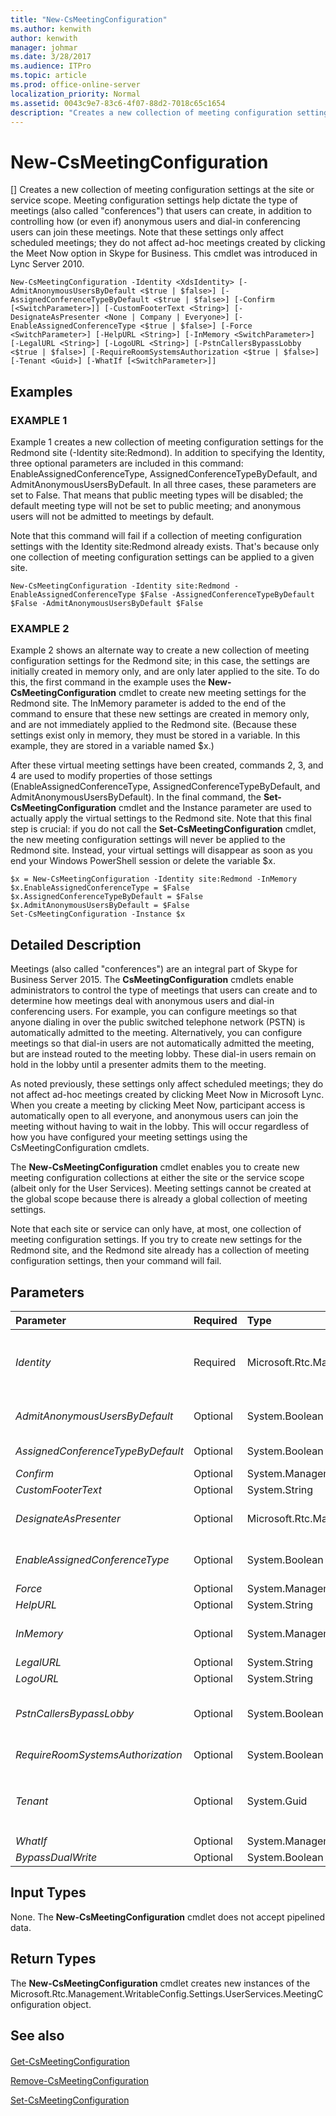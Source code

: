 ```yaml
---
title: "New-CsMeetingConfiguration"
ms.author: kenwith
author: kenwith
manager: johmar
ms.date: 3/28/2017
ms.audience: ITPro
ms.topic: article
ms.prod: office-online-server
localization_priority: Normal
ms.assetid: 0043c9e7-83c6-4f07-88d2-7018c65c1654
description: "Creates a new collection of meeting configuration settings at the site or service scope. Meeting configuration settings help dictate the type of meetings (also calledconferences) that users can create, in addition to controlling how (or even if) anonymous users and dial-in conferencing users can join these meetings. Note that these settings only affect scheduled meetings; they do not affect ad-hoc meetings created by clicking the Meet Now option in Skype for Business. This cmdlet was introduced in Lync Server 2010."
---
```


# New-CsMeetingConfiguration
[]
Creates a new collection of meeting configuration settings at the site or service scope. Meeting configuration settings help dictate the type of meetings (also called "conferences") that users can create, in addition to controlling how (or even if) anonymous users and dial-in conferencing users can join these meetings. Note that these settings only affect scheduled meetings; they do not affect ad-hoc meetings created by clicking the Meet Now option in Skype for Business. This cmdlet was introduced in Lync Server 2010.
  
```
New-CsMeetingConfiguration -Identity <XdsIdentity> [-AdmitAnonymousUsersByDefault <$true | $false>] [-AssignedConferenceTypeByDefault <$true | $false>] [-Confirm [<SwitchParameter>]] [-CustomFooterText <String>] [-DesignateAsPresenter <None | Company | Everyone>] [-EnableAssignedConferenceType <$true | $false>] [-Force <SwitchParameter>] [-HelpURL <String>] [-InMemory <SwitchParameter>] [-LegalURL <String>] [-LogoURL <String>] [-PstnCallersBypassLobby <$true | $false>] [-RequireRoomSystemsAuthorization <$true | $false>] [-Tenant <Guid>] [-WhatIf [<SwitchParameter>]]

```

## Examples

### EXAMPLE 1

Example 1 creates a new collection of meeting configuration settings for the Redmond site (-Identity site:Redmond). In addition to specifying the Identity, three optional parameters are included in this command: EnableAssignedConferenceType, AssignedConferenceTypeByDefault, and AdmitAnonymousUsersByDefault. In all three cases, these parameters are set to False. That means that public meeting types will be disabled; the default meeting type will not be set to public meeting; and anonymous users will not be admitted to meetings by default.
  
Note that this command will fail if a collection of meeting configuration settings with the Identity site:Redmond already exists. That's because only one collection of meeting configuration settings can be applied to a given site.
  
```
New-CsMeetingConfiguration -Identity site:Redmond -EnableAssignedConferenceType $False -AssignedConferenceTypeByDefault $False -AdmitAnonymousUsersByDefault $False
```

### EXAMPLE 2

Example 2 shows an alternate way to create a new collection of meeting configuration settings for the Redmond site; in this case, the settings are initially created in memory only, and are only later applied to the site. To do this, the first command in the example uses the **New-CsMeetingConfiguration** cmdlet to create new meeting settings for the Redmond site. The InMemory parameter is added to the end of the command to ensure that these new settings are created in memory only, and are not immediately applied to the Redmond site. (Because these settings exist only in memory, they must be stored in a variable. In this example, they are stored in a variable named $x.)
  
After these virtual meeting settings have been created, commands 2, 3, and 4 are used to modify properties of those settings (EnableAssignedConferenceType, AssignedConferenceTypeByDefault, and AdmitAnonymousUsersByDefault). In the final command, the **Set-CsMeetingConfiguration** cmdlet and the Instance parameter are used to actually apply the virtual settings to the Redmond site. Note that this final step is crucial: if you do not call the **Set-CsMeetingConfiguration** cmdlet, the new meeting configuration settings will never be applied to the Redmond site. Instead, your virtual settings will disappear as soon as you end your Windows PowerShell session or delete the variable $x.
  
```
$x = New-CsMeetingConfiguration -Identity site:Redmond -InMemory
$x.EnableAssignedConferenceType = $False 
$x.AssignedConferenceTypeByDefault = $False 
$x.AdmitAnonymousUsersByDefault = $False
Set-CsMeetingConfiguration -Instance $x
```

## Detailed Description

Meetings (also called "conferences") are an integral part of Skype for Business Server 2015. The **CsMeetingConfiguration** cmdlets enable administrators to control the type of meetings that users can create and to determine how meetings deal with anonymous users and dial-in conferencing users. For example, you can configure meetings so that anyone dialing in over the public switched telephone network (PSTN) is automatically admitted to the meeting. Alternatively, you can configure meetings so that dial-in users are not automatically admitted the meeting, but are instead routed to the meeting lobby. These dial-in users remain on hold in the lobby until a presenter admits them to the meeting.
  
As noted previously, these settings only affect scheduled meetings; they do not affect ad-hoc meetings created by clicking Meet Now in Microsoft Lync. When you create a meeting by clicking Meet Now, participant access is automatically open to all everyone, and anonymous users can join the meeting without having to wait in the lobby. This will occur regardless of how you have configured your meeting settings using the CsMeetingConfiguration cmdlets.
  
The **New-CsMeetingConfiguration** cmdlet enables you to create new meeting configuration collections at either the site or the service scope (albeit only for the User Services). Meeting settings cannot be created at the global scope because there is already a global collection of meeting settings.
  
Note that each site or service can only have, at most, one collection of meeting configuration settings. If you try to create new settings for the Redmond site, and the Redmond site already has a collection of meeting configuration settings, then your command will fail.
  
## Parameters

|**Parameter**|**Required**|**Type**|**Description**|
|:-----|:-----|:-----|:-----|
| _Identity_ <br/> |Required  <br/> |Microsoft.Rtc.Management.Xds.XdsIdentity  <br/> |Unique identifier for the new collection of meeting configuration settings. Meeting configuration settings can only be created at the site or service scope. To create new settings at the site scope, use syntax similar to this:  `-Identity "site:Redmond"`. To create new settings at the service scope, use syntax like this:  `-Identity "service:UserServer:atl-cs-001.litwareinc.com"`.  <br/> Note that the call to the **New-CsMeetingConfiguration** cmdlet will fail if the specified site or service already has a collection of meeting configuration settings. <br/> |
| _AdmitAnonymousUsersByDefault_ <br/> |Optional  <br/> |System.Boolean  <br/> |Determines whether meetings will, by default, allow attendance by anonymous users (that is, unauthenticated users). Set this value to True if you would like new meetings to allow for attendance by anonymous users by default. Set this value to False if you would prefer that, by default, new meetings do not allow for attendance by anonymous users. The default value is True.  <br/> |
| _AssignedConferenceTypeByDefault_ <br/> |Optional  <br/> |System.Boolean  <br/> |Determines whether new meetings will be configured, by default, as public meetings. Set this value to True to use public meetings by default; set this value to False to use private meetings by default. The default value is True.  <br/> |
| _Confirm_ <br/> |Optional  <br/> |System.Management.Automation.SwitchParameter  <br/> |Prompts you for confirmation before executing the command.  <br/> |
| _CustomFooterText_ <br/> |Optional  <br/> |System.String  <br/> |Text to be used on custom meeting invitations.  <br/> |
| _DesignateAsPresenter_ <br/> |Optional  <br/> |Microsoft.Rtc.Management.WritableConfig.Settings.UserServices.DesignateAsPresenter  <br/> |Indicates which users (besides the meeting organizer) are automatically designated as presenters when they join a meeting. Valid choices are: None; Company; and Everyone. By default, DesignateAsPresenter is set to Company, meaning everyone in your organization has presenter rights the moment they join a meeting.  <br/> |
| _EnableAssignedConferenceType_ <br/> |Optional  <br/> |System.Boolean  <br/> |Indicates whether users are allowed to schedule public meetings. With a public meeting, the conference ID and the meeting link remain consistent each time the meeting is held. With a private meeting, the conference ID and meeting link change from meeting to meeting.  <br/> |
| _Force_ <br/> |Optional  <br/> |System.Management.Automation.SwitchParameter  <br/> |Suppresses the display of any non-fatal error message that might occur when running the command.  <br/> |
| _HelpURL_ <br/> |Optional  <br/> |System.String  <br/> |URL to a website where users can obtain assistance on joining the meeting.  <br/> |
| _InMemory_ <br/> |Optional  <br/> |System.Management.Automation.SwitchParameter  <br/> |Creates an object reference without actually committing the object as a permanent change. If you assign the output of this cmdlet called with this parameter to a variable, you can make changes to the properties of the object reference and then commit those changes by calling this cmdlet's matching **Set-\<cmdlet\>**. <br/> |
| _LegalURL_ <br/> |Optional  <br/> |System.String  <br/> |URL to a website containing legal information and meeting disclaimers.  <br/> |
| _LogoURL_ <br/> |Optional  <br/> |System.String  <br/> |URL for the image to be used on custom meeting invitations.  <br/> |
| _PstnCallersBypassLobby_ <br/> |Optional  <br/> |System.Boolean  <br/> |Indicates whether users dialing in over a public switched telephone network (PSTN) phone line should automatically be admitted to a meeting. If set to True PSTN callers will automatically be admitted to the meeting. If set to False PSTN callers will initially be routed to the conference lobby. At that point, they will be put on hold until a conference presenter grants them access to the meeting. The default value is True.  <br/> |
| _RequireRoomSystemsAuthorization_ <br/> |Optional  <br/> |System.Boolean  <br/> |When set to True ($True) all users must be authenticated before they can join a meeting using the Skype for Business Room System. The default value is False ($False).  <br/> |
| _Tenant_ <br/> |Optional  <br/> |System.Guid  <br/> |Globally unique identifier (GUID) of the Skype for Business Online tenant account for which the new meeting configuration settings are being created. For example:  <br/>  `-Tenant "38aad667-af54-4397-aaa7-e94c79ec2308"` <br/> You can return the tenant ID for each of your tenants by running this command:  <br/>  `Get-CsTenant | Select-Object DisplayName, TenantID` <br/> |
| _WhatIf_ <br/> |Optional  <br/> |System.Management.Automation.SwitchParameter  <br/> |Describes what would happen if you executed the command without actually executing the command.  <br/> |
| _BypassDualWrite_ <br/> |Optional  <br/> |System.Boolean  <br/> |PARAMVALUE: $true | $false  <br/> |
   
## Input Types

None. The **New-CsMeetingConfiguration** cmdlet does not accept pipelined data.
  
## Return Types

The **New-CsMeetingConfiguration** cmdlet creates new instances of the Microsoft.Rtc.Management.WritableConfig.Settings.UserServices.MeetingConfiguration object.
  
## See also

#### 

[Get-CsMeetingConfiguration](get-csmeetingconfiguration.md)
  
[Remove-CsMeetingConfiguration](remove-csmeetingconfiguration.md)
  
[Set-CsMeetingConfiguration](set-csmeetingconfiguration.md)

